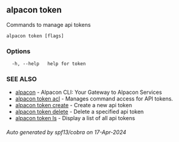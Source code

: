 ## alpacon token

Commands to manage api tokens

```
alpacon token [flags]
```

### Options

```
  -h, --help   help for token
```

### SEE ALSO

* [alpacon](alpacon.md)	 - Alpacon CLI: Your Gateway to Alpacon Services
* [alpacon token acl](alpacon_token_acl.md)	 - Manages command access for API tokens.
* [alpacon token create](alpacon_token_create.md)	 - Create a new api token
* [alpacon token delete](alpacon_token_delete.md)	 - Delete a specified api token
* [alpacon token ls](alpacon_token_ls.md)	 - Display a list of all api tokens

###### Auto generated by spf13/cobra on 17-Apr-2024
